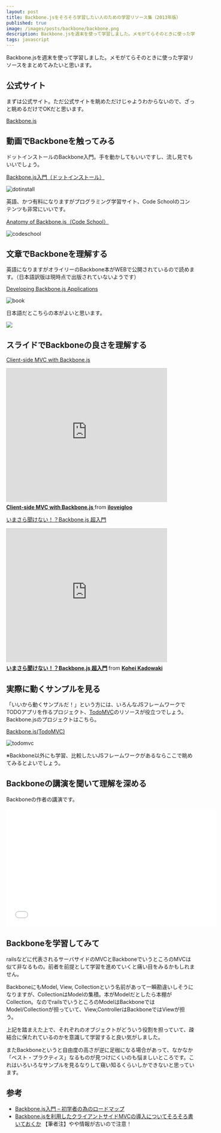 ```yaml
---
layout: post
title: Backbone.jsをそろそろ学習したい人のための学習リソース集（2013年版）
published: true
image: /images/posts/backbone/backbone.png
description: Backbone.jsを週末を使って学習しました。メモがてらそのときに使った学習リソースをまとめてみたいと思います。
tags: javascript
---
```


Backbone.jsを週末を使って学習しました。メモがてらそのときに使った学習リソースをまとめてみたいと思います。

公式サイト
----
まずは公式サイト。ただ公式サイトを眺めただけじゃようわからないので、ざっと眺めるだけでOKだと思います。

[Backbone.js](http://underscorejs.org/)

動画でBackboneを触ってみる
----

ドットインストールのBackbone入門。手を動かしてもいいですし、流し見でもいいでしょう。

[Backbone.js入門（ドットインストール）](http://dotinstall.com/lessons/basic_backbonejs)

![dotinstall](/images/posts/backbone/dotinstall.png)

英語、かつ有料になりますがプログラミング学習サイト、Code Schoolのコンテンツも非常にいいです。

[Anatomy of Backbone.js（Code School）](http://www.codeschool.com/courses/anatomy-of-backbonejs)

![codeschool](/images/posts/backbone/codeschool.png)

文章でBackboneを理解する
----

英語になりますがオライリーのBackbone本がWEBで公開されているので読めます。（日本語訳版は現時点で出版されていないようです）

[Developing Backbone.js Applications](http://addyosmani.github.io/backbone-fundamentals/)

![book](/images/posts/backbone/book.png)

日本語だとこちらの本がよいと思います。

<a href="http://www.amazon.co.jp/gp/product/4899773501/ref=as_li_tf_il?ie=UTF8&camp=247&creative=1211&creativeASIN=4899773501&linkCode=as2&tag=toshimaru-22"><img border="0" src="http://ws-fe.amazon-adsystem.com/widgets/q?_encoding=UTF8&ASIN=4899773501&Format=_SL160_&ID=AsinImage&MarketPlace=JP&ServiceVersion=20070822&WS=1&tag=toshimaru-22" ></a><img src="http://ir-jp.amazon-adsystem.com/e/ir?t=toshimaru-22&l=as2&o=9&a=4899773501" width="1" height="1" border="0" alt="" style="border:none !important; margin:0px !important;" />

スライドでBackboneの良さを理解する
---

[Client-side MVC with Backbone.js](http://www.slideshare.net/iloveigloo/clientside-mvc-with-backbonejs)

<iframe src="http://www.slideshare.net/slideshow/embed_code/12146222" width="427" height="356" frameborder="0" marginwidth="0" marginheight="0" scrolling="no" style="border:1px solid #CCC;border-width:1px 1px 0;margin-bottom:5px" allowfullscreen webkitallowfullscreen mozallowfullscreen> </iframe> <div style="margin-bottom:5px"> <strong> <a href="http://www.slideshare.net/iloveigloo/clientside-mvc-with-backbonejs" title="Client-side MVC with Backbone.js " target="_blank">Client-side MVC with Backbone.js </a> </strong> from <strong><a href="http://www.slideshare.net/iloveigloo" target="_blank">iloveigloo</a></strong> </div>

[いまさら聞けない！？Backbone.js 超入門](http://www.slideshare.net/kadoppe/backbonejs-22635630)

<iframe src="http://www.slideshare.net/slideshow/embed_code/22635630" width="427" height="356" frameborder="0" marginwidth="0" marginheight="0" scrolling="no" style="border:1px solid #CCC;border-width:1px 1px 0;margin-bottom:5px" allowfullscreen webkitallowfullscreen mozallowfullscreen> </iframe> <div style="margin-bottom:5px"> <strong> <a href="http://www.slideshare.net/kadoppe/backbonejs-22635630" title="いまさら聞けない！？Backbone.js 超入門" target="_blank">いまさら聞けない！？Backbone.js 超入門</a> </strong> from <strong><a href="http://www.slideshare.net/kadoppe" target="_blank">Kohei Kadowaki</a></strong> </div>

実際に動くサンプルを見る
---
「いいから動くサンプルだ！」という方には、いろんなJSフレームワークでTODOアプリを作るプロジェクト、[TodoMVC](http://todomvc.com/)のリソースが役立つでしょう。Backbone.jsのプロジェクトはこちら。

[Backbone.js(TodoMVC)](http://todomvc.com/architecture-examples/backbone/)

![todomvc](/images/posts/backbone/todomvc.png)

※Backbone以外にも学習、比較したいJSフレームワークがあるならここで眺めてみるとよいでしょう。 

Backboneの講演を聞いて理解を深める
---
Backboneの作者の講演です。

<iframe width="560" height="315" src="//www.youtube.com/embed/4udR30JYenA" frameborder="0" allowfullscreen></iframe>

Backboneを学習してみて
----
railsなどに代表されるサーバサイドのMVCとBackboneでいうところのMVCは似て非なるもの。前者を前提として学習を進めていくと痛い目をみるかもしれません。

BackboneにもModel, View, Collectionという名前があって一瞬勘違いしそうになりますが、CollectionはModelの集積。本がModelだとしたら本棚がCollection。なのでrailsでいうところのModelはBackboneではModel/Collectionが担っていて、View,ControllerはBackboneではViewが担う。

上記を踏まえた上で、それぞれのオブジェクトがどういう役割を担っていて、疎結合に保たれているのかを意識して学習すると良い気がしました。

またBackboneというと自由度の高さが逆に足枷になる場合があって、なかなか「ベスト・プラクティス」なるものが見つけにくいのも悩ましいところです。これはいろいろなサンプルを見るなりして窺い知るくらいしかできないと思っています。

参考
----
* [Backbone.js入門 – 初学者の為のロードマップ](http://mawatari.jp/archives/roadmap-for-backbonejs-beginners)
* [Backbone.jsを利用したクライアントサイドMVCの導入についてそろそろ書いておくか](http://d.hatena.ne.jp/kazuk_i/20110407/1302130947) 【筆者注】やや情報が古いので注意！
